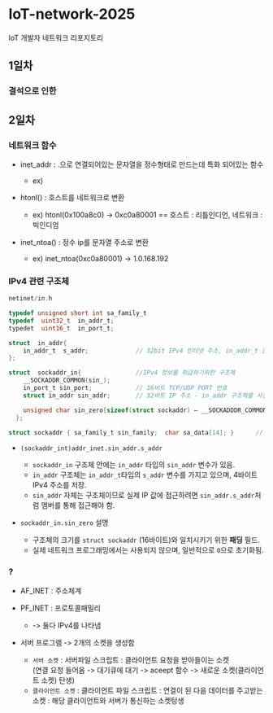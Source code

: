 # IoT-network-2025
IoT 개발자 네트워크 리포지토리

## 1일차

### 결석으로 인한

## 2일차

### 네트워크 함수
- inet_addr : .으로 연결되어있는 문자열을 정수형태로 만드는데 특화 되어있는 함수
    - ex) 
    
- htonl() : 호스트를 네트워크로 변환
    - ex) htonl(0x100a8c0) -> 0xc0a80001 == 호스트 : 리틀인디언, 네트워크 : 빅인디엄

- inet_ntoa() : 정수 ip를 문자열 주소로 변환
    - ex) inet_ntoa(0xc0a80001) -> 1.0.168.192

### IPv4 관련 구조체

```c
netinet/in.h

typedef unsigned short int sa_family_t
typedef  uint32_t  in_addr_t;
typedet  uint16_t  in_port_t;

struct  in_addr{
    in_addr_t  s_addr;             // 32bit IPv4 인터넷 주소, in_addr_t 는 uint32_t 
};

struct  sockaddr_in{			   //IPv4 정보를 취급하기위한 구조체
    __SOCKADDR_COMMON(sin_);
    in_port_t sin_port;            // 16비트 TCP/UDP PORT 번호
    struct in_addr sin_addr;       // 32비트 IP 주소 - in_addr 구조체를 사용

    unsigned char sin_zero[sizeof(struct sockaddr) – __SOCKADDDR_COMMON_SIZE  - (in_port_t) – (struct in_addr)];   // 16 – 2 - 2 - 4 = 8byte
  };	

struct sockaddr { sa_family_t sin_family;  char sa_data[14]; }      // size : 16byte
```

- `(sockaddr_int)addr_inet.sin_addr.s_addr` 
    - `sockaddr_in` 구조체 안에는 `in_addr` 타입의 `sin_addr` 변수가 있음.
    - `in_addr` 구조체는 `in_addr_t`타입의 `s_addr` 변수를 가지고 있으며, 4바이트 IPv4 주소를 저장.
    - `sin_addr` 자체는 구조체이므로 실제 IP 값에 접근하려면 `sin_addr.s_addr`처럼 멤버를 통해 접근해야 함.

- `sockaddr_in.sin_zero` 설명
    - 구조체의 크기를 `struct sockaddr` (16바이트)와 일치시키기 위한 **패딩** 필드.
    - 실제 네트워크 프로그래밍에서는 사용되지 않으며, 일반적으로 `0`으로 초기화됨.

### ?
- AF_INET : 주소체계
- PF_INET : 프로토콜패밀리
    - -> 둘다 IPv4를 나타냄

- 서버 프로그램 -> 2개의 소켓을 생성함
    - `서버 소켓` : 서버파일 스크립트 : 클라이언트 요청을 받아들이는 소켓  
        (연결 요청 들어옴 -> 대기큐에 대기 -> aceept 함수 -> 새로운 소켓(클라이언트 소켓) 탄생)
    - `클라이언트 소켓` : 클라이언트 파일 스크립트 : 연결이 된 다음 데이터를 주고받는 소켓 : 해당 클라이언트와 서버가 통신하는 소켓탕생

